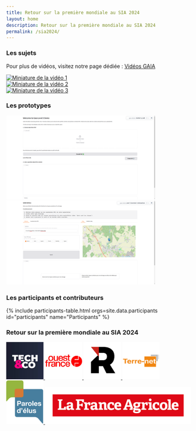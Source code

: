 ```yaml
---
title: Retour sur la première mondiale au SIA 2024
layout: home
description: Retour sur la première mondiale au SIA 2024
permalink: /sia2024/
---
```


<section id="topics" class="bg-gray-light">
  <div class="container-lg p-responsive py-5 py-md-6 text-center">
    <h3 class="alt-h2 mb-4">Les sujets</h3>
    <p>Pour plus de vidéos, visitez notre page dédiée : <a href="https://videos.gaia-ia.org/" target="_blank">Vidéos GAIA</a></p>
    <div class="video-grid">
      <div class="video-thumbnail" data-video-id="yd9agyhuDp4">
        <a href="https://www.youtube.com/watch?v=yd9agyhuDp4" target="_blank">
          <img src="https://img.youtube.com/vi/yd9agyhuDp4/0.jpg" alt="Miniature de la vidéo 1">
        </a>
        <div class="play-button"></div>
      </div>
      <div class="video-thumbnail" data-video-id="LHFijUmdHnQ">
        <a href="https://www.youtube.com/watch?v=LHFijUmdHnQ" target="_blank">
          <img src="https://img.youtube.com/vi/LHFijUmdHnQ/0.jpg" alt="Miniature de la vidéo 2">
        </a>
        <div class="play-button"></div>
      </div>
      <div class="video-thumbnail" data-video-id="43nrjAhT1oo">
        <a href="https://www.youtube.com/watch?v=43nrjAhT1oo" target="_blank">
          <img src="https://img.youtube.com/vi/43nrjAhT1oo/0.jpg" alt="Miniature de la vidéo 3">
        </a>
        <div class="play-button"></div>
      </div>
    </div>
  </div>
</section>

<section id="tools" class="bg-gray-light">
  <div class="container-lg p-responsive py-5 py-md-6 text-center">
    <h3 class="alt-h2 mb-6">Les prototypes</h3>
    <div class="tools-grid" id="tools-grid">
      <a href="https://gaia-mistral-chatbot-g-pdf.hf.space/" target='_blank' title="Demo Gaia RAG PDF">
        <img class="avatar" src="/assets/img/tools/gaia_1.png" width="400"/>
      </a>
      <a href="https://gaia-mistral-pest-livestock-information.hf.space/" target='_blank' title="Demo Gaia livestock">
        <img class="avatar" src="/assets/img/tools/gaia_2.png" width="400"/>
      </a>
    </div>
  </div>
</section>

<section id="participants" class="bg-gray-light">
  <div class="container-lg p-responsive py-5 py-md-6 text-center">
    <h3 class="alt-h2 mb-4">Les participants et contributeurs</h3>
    <div class="participants-grid" id="participants-grid">
      {% include participants-table.html orgs=site.data.participants id="participants" name="Participants" %}
    </div>
  </div>
</section>



<section id="sia2024" class="bg-gray-light">
  <div class="container-lg p-responsive py-5 py-md-6 text-center">
    <h3 class="alt-h2 mb-4">Retour sur la première mondiale au SIA 2024</h3>
    <div class="media-grid">
      <a href="https://www.bfmtv.com/tech/au-salon-de-l-agriculture-le-premier-hackathon-du-monde-dedie-a-l-agriculture_VN-202403020088.html" target='_blank' title="Reportage BFM">
        <img class="avatar" src="/assets/img/bfm_tc.jpeg" width="100"/>
      </a>
      <a href="https://www.ouest-france.fr/economie/agriculture/salon/salon-de-lagriculture-lintelligence-artificielle-promise-a-un-bel-avenir-dans-les-fermes-7eae41de-d579-11ee-96ef-9660257def44" target='_blank' title="Article">
        <img class="avatar" src="/assets/img/ouest_france.png" width="100"/>
      </a>
      <a href="https://www.reussir.fr/des-chat-gpt-pourlagriculture" target='_blank' title="Article">
        <img class="avatar" src="/assets/img/reussir.png" width="100"/>
      </a>
      <a href="https://www.terre-net.fr/numerique/article/863818/au-sia2024-l-intelligence-artificielle-prend-une-place-d-honneur" target='_blank' title="Article">
        <img class="avatar" src="/assets/img/terre-net.png" width="100"/>
      </a>
      <a href="https://parolesdelus.com/actualites/smart-territoires/applications-et-usages/sia-2024-retour-sur-la-hackathon-gaiai-de-la-ferme-digitale-et-de-mistral-ia-avec-david-joulin/" target='_blank' title="Article">
        <img class="avatar" src="/assets/img/paroledelus.svg" width="100"/>
      </a>
      <a href="https://www.lafranceagricole.fr/salon-de-l-agriculture/article/860803/le-sia-pro-propose-un-hackathon-sur-l-intelligence-artificielle" target='_blank' title="Article">
        <img class="avatar" src="/assets/img/france-agricole.png" height="100"/>
      </a>
    </div>
  </div>
</section>

<script src="/assets/js/sia2024-video.js"></script>
